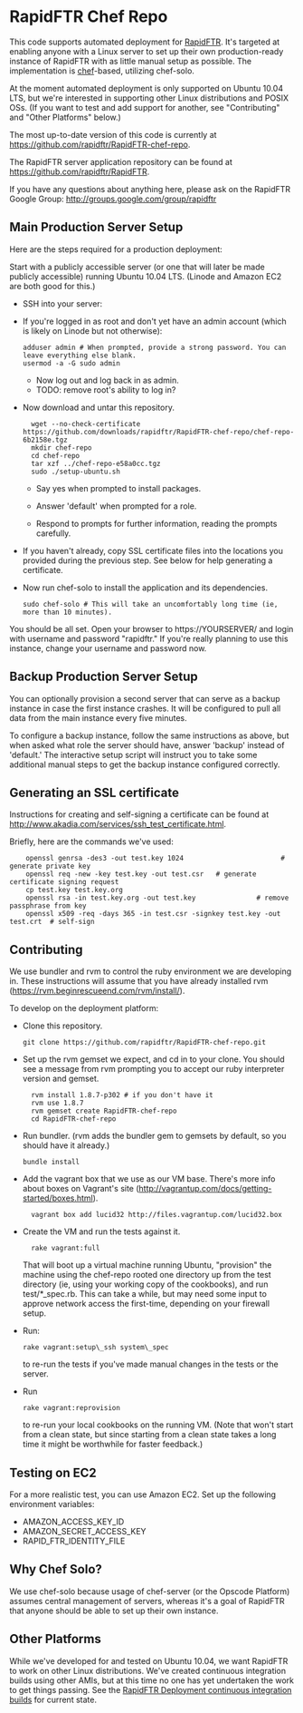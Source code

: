 # RapidFTR Chef Repo #

This code supports automated deployment for [RapidFTR](http://rapidftr.com/). It's targeted at enabling anyone with a Linux server to set up their own production-ready instance of RapidFTR with as little manual setup as possible. The implementation is [chef](http://www.opscode.com/chef/)-based, utilizing chef-solo.

At the moment automated deployment is only supported on Ubuntu 10.04 LTS, but we're interested in supporting other Linux distributions and POSIX OSs. (If you want to test and add support for another, see "Contributing" and "Other Platforms" below.)

The most up-to-date version of this code is currently at <https://github.com/rapidftr/RapidFTR-chef-repo>.

The RapidFTR server application repository can be found at <https://github.com/rapidftr/RapidFTR>.

If you have any questions about anything here, please ask on the RapidFTR Google Group: <http://groups.google.com/group/rapidftr>

## Main Production Server Setup ##

Here are the steps required for a production deployment:

Start with a publicly accessible server (or one that will later be made publicly accessible) running Ubuntu 10.04 LTS. (Linode and Amazon EC2 are both good for this.)

*	SSH into your server:

*	If you're logged in as root and don't yet have an admin account (which is likely on Linode but not otherwise):

		adduser admin # When prompted, provide a strong password. You can leave everything else blank.
		usermod -a -G sudo admin
	
	*	Now log out and log back in as admin.
	*	TODO: remove root's ability to log in?

* Now download and untar this repository.

		wget --no-check-certificate https://github.com/downloads/rapidftr/RapidFTR-chef-repo/chef-repo-6b2158e.tgz
		mkdir chef-repo
		cd chef-repo
		tar xzf ../chef-repo-e58a0cc.tgz
		sudo ./setup-ubuntu.sh

	*	Say yes when prompted to install packages.

	*	Answer 'default' when prompted for a role.

	*	Respond to prompts for further information, reading the prompts carefully.

*	If you haven't already, copy SSL certificate files into the locations you provided during the previous step. See below for help generating a certificate.

*	Now run chef-solo to install the application and its dependencies.

		sudo chef-solo # This will take an uncomfortably long time (ie, more than 10 minutes).

You should be all set. Open your browser to https://YOURSERVER/ and login with username and password "rapidftr." If you're really planning to use this instance, change your username and password now.

## Backup Production Server Setup ##

You can optionally provision a second server that can serve as a backup instance in case the first instance crashes. It will be configured to pull all data from the main instance every five minutes.

To configure a backup instance, follow the same instructions as above, but when asked what role the server should have, answer 'backup' instead of 'default.' The interactive setup script will instruct you to take some additional manual steps to get the backup instance configured correctly.

## Generating an SSL certificate

Instructions for creating and self-signing a certificate can be found at <http://www.akadia.com/services/ssh_test_certificate.html>.

Briefly, here are the commands we've used:

		openssl genrsa -des3 -out test.key 1024                        # generate private key
		openssl req -new -key test.key -out test.csr   # generate certificate signing request
		cp test.key test.key.org
		openssl rsa -in test.key.org -out test.key               # remove passphrase from key
		openssl x509 -req -days 365 -in test.csr -signkey test.key -out test.crt  # self-sign

## Contributing ##

We use bundler and rvm to control the ruby environment we are developing in. These instructions will assume that you have already installed rvm (<https://rvm.beginrescueend.com/rvm/install/>).

To develop on the deployment platform:

*	Clone this repository.

		git clone https://github.com/rapidftr/RapidFTR-chef-repo.git

* Set up the rvm gemset we expect, and cd in to your clone. You should see a message from rvm prompting you to accept our ruby interpreter version and gemset.

		rvm install 1.8.7-p302 # if you don't have it
		rvm use 1.8.7
		rvm gemset create RapidFTR-chef-repo
		cd RapidFTR-chef-repo

*	Run bundler. (rvm adds the bundler gem to gemsets by default, so you should have it already.)

		bundle install

* Add the vagrant box that we use as our VM base. There's more info about boxes on Vagrant's site (<http://vagrantup.com/docs/getting-started/boxes.html>).

		vagrant box add lucid32 http://files.vagrantup.com/lucid32.box

* Create the VM and run the tests against it.

		rake vagrant:full

	That will boot up a virtual machine running Ubuntu, "provision" the machine using the chef-repo rooted one directory up from the test directory (ie, using your working copy of the cookbooks), and run test/*_spec.rb. This can take a while, but may need some input to approve network access the first-time, depending on your firewall setup. 

*	Run:

		rake vagrant:setup\_ssh system\_spec

	to re-run the tests if you've made manual changes in the tests or the server.

*	Run

		rake vagrant:reprovision

	to re-run your local cookbooks on the running VM. (Note that won't start from a clean state, but since starting from a clean state takes a long time it might be worthwhile for faster feedback.)

## Testing on EC2 ##

For a more realistic test, you can use Amazon EC2. Set up the following environment variables:

*	AMAZON\_ACCESS\_KEY\_ID
*	AMAZON\_SECRET\_ACCESS\_KEY
*	RAPID\_FTR\_IDENTITY\_FILE

## Why Chef Solo? ##

We use chef-solo because usage of chef-server (or the Opscode Platform) assumes central management of servers, whereas it's a goal of RapidFTR that anyone should be able to set up their own instance.

## Other Platforms ##

While we've developed for and tested on Ubuntu 10.04, we want RapidFTR to work on other Linux distributions. We've created continuous integration builds using other AMIs, but at this time no one has yet undertaken the work to get things passing. See the [RapidFTR Deployment continuous integration builds](http://ci.rapidftr.com:8111/project.html?projectId=project3&tab=projectOverview) for current state.


